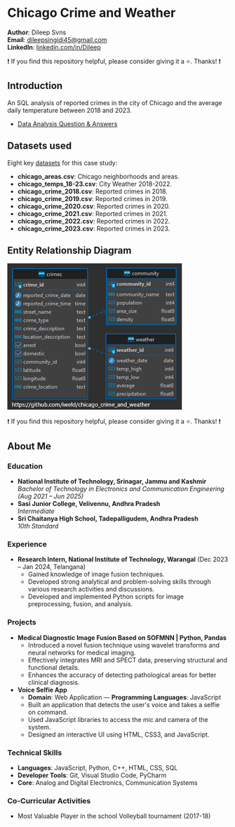 # Chicago Crime and Weather

**Author**: Dileep Svns  
**Email**: dileepsingidi45@gmail.com  
**LinkedIn**: [linkedin.com/in/Dileep](https://linkedin.com/in/Dileep)  

:exclamation: If you find this repository helpful, please consider giving it a :star:. Thanks! :exclamation:

## Introduction
An SQL analysis of reported crimes in the city of Chicago and the average daily temperature between 2018 and 2023.

* [Data Analysis Question & Answers](./questions_and_answers.md)

## Datasets used
Eight key [datasets](./source_data/csv/) for this case study:
- **chicago_areas.csv**: Chicago neighborhoods and areas.
- **chicago_temps_18-23.csv**: City Weather 2018-2022.
- **chicago_crime_2018.csv**: Reported crimes in 2018.
- **chicago_crime_2019.csv**: Reported crimes in 2019.
- **chicago_crime_2020.csv**: Reported crimes in 2020.
- **chicago_crime_2021.csv**: Reported crimes in 2021.
- **chicago_crime_2022.csv**: Reported crimes in 2022.
- **chicago_crime_2023.csv**: Reported crimes in 2023.

## Entity Relationship Diagram
![alt text](./images/ERD.PNG)

:exclamation: If you find this repository helpful, please consider giving it a :star:. Thanks! :exclamation:

## About Me
### Education
- **National Institute of Technology, Srinagar, Jammu and Kashmir**  
  *Bachelor of Technology in Electronics and Communication Engineering (Aug 2021 – Jun 2025)*
- **Sasi Junior College, Velivennu, Andhra Pradesh**  
  *Intermediate*
- **Sri Chaitanya High School, Tadepalligudem, Andhra Pradesh**  
  *10th Standard*

### Experience
- **Research Intern, National Institute of Technology, Warangal** (Dec 2023 – Jan 2024, Telangana)
  - Gained knowledge of image fusion techniques.
  - Developed strong analytical and problem-solving skills through various research activities and discussions.
  - Developed and implemented Python scripts for image preprocessing, fusion, and analysis.

### Projects
- **Medical Diagnostic Image Fusion Based on SOFMNN | Python, Pandas**
  - Introduced a novel fusion technique using wavelet transforms and neural networks for medical imaging.
  - Effectively integrates MRI and SPECT data, preserving structural and functional details.
  - Enhances the accuracy of detecting pathological areas for better clinical diagnosis.
- **Voice Selfie App**
  - **Domain**: Web Application — **Programming Languages**: JavaScript
  - Built an application that detects the user's voice and takes a selfie on command.
  - Used JavaScript libraries to access the mic and camera of the system.
  - Designed an interactive UI using HTML, CSS3, and JavaScript.

### Technical Skills
- **Languages**: JavaScript, Python, C++, HTML, CSS, SQL
- **Developer Tools**: Git, Visual Studio Code, PyCharm
- **Core**: Analog and Digital Electronics, Communication Systems

### Co-Curricular Activities
- Most Valuable Player in the school Volleyball tournament (2017-18)

